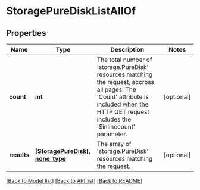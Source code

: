 # StoragePureDiskListAllOf

## Properties
Name | Type | Description | Notes
------------ | ------------- | ------------- | -------------
**count** | **int** | The total number of &#39;storage.PureDisk&#39; resources matching the request, accross all pages. The &#39;Count&#39; attribute is included when the HTTP GET request includes the &#39;$inlinecount&#39; parameter. | [optional] 
**results** | [**[StoragePureDisk], none_type**](StoragePureDisk.md) | The array of &#39;storage.PureDisk&#39; resources matching the request. | [optional] 

[[Back to Model list]](../README.md#documentation-for-models) [[Back to API list]](../README.md#documentation-for-api-endpoints) [[Back to README]](../README.md)


